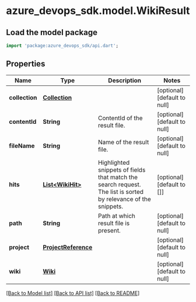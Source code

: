 # azure_devops_sdk.model.WikiResult

## Load the model package
```dart
import 'package:azure_devops_sdk/api.dart';
```

## Properties
Name | Type | Description | Notes
------------ | ------------- | ------------- | -------------
**collection** | [**Collection**](Collection.md) |  | [optional] [default to null]
**contentId** | **String** | ContentId of the result file. | [optional] [default to null]
**fileName** | **String** | Name of the result file. | [optional] [default to null]
**hits** | [**List&lt;WikiHit&gt;**](WikiHit.md) | Highlighted snippets of fields that match the search request. The list is sorted by relevance of the snippets. | [optional] [default to []]
**path** | **String** | Path at which result file is present. | [optional] [default to null]
**project** | [**ProjectReference**](ProjectReference.md) |  | [optional] [default to null]
**wiki** | [**Wiki**](Wiki.md) |  | [optional] [default to null]

[[Back to Model list]](../README.md#documentation-for-models) [[Back to API list]](../README.md#documentation-for-api-endpoints) [[Back to README]](../README.md)


